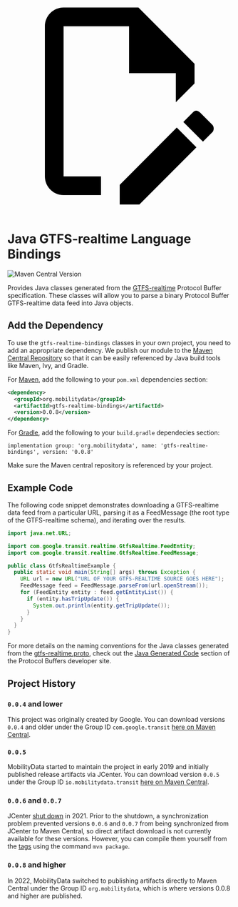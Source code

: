 <a class="pencil-link" href="https://github.com/MobilityData/gtfs-realtime-bindings/edit/master/java/README.md" title="Edit this page" target="_blank">
    <svg class="pencil" xmlns="http://www.w3.org/2000/svg" viewBox="0 0 24 24"><path d="M10 20H6V4h7v5h5v3.1l2-2V8l-6-6H6c-1.1 0-2 .9-2 2v16c0 1.1.9 2 2 2h4v-2m10.2-7c.1 0 .3.1.4.2l1.3 1.3c.2.2.2.6 0 .8l-1 1-2.1-2.1 1-1c.1-.1.2-.2.4-.2m0 3.9L14.1 23H12v-2.1l6.1-6.1 2.1 2.1Z"></path></svg>
  </a>
  
# Java GTFS-realtime Language Bindings

![Maven Central Version](https://img.shields.io/maven-central/v/org.mobilitydata/gtfs-realtime-bindings.svg)

Provides Java classes generated from the [GTFS-realtime](https://github.com/google/transit/tree/master/gtfs-realtime)
Protocol Buffer specification.  These classes will allow you to parse a binary Protocol Buffer
GTFS-realtime data feed into Java objects.

## Add the Dependency 

To use the `gtfs-realtime-bindings` classes in your own project, you need to add
an appropriate dependency.  We publish our module to the [Maven Central Repository](http://search.maven.org/)
so that it can be easily referenced by Java build tools like Maven, Ivy, and Gradle.

For [Maven](http://maven.apache.org/), add the following to your `pom.xml`
dependencies section:

```xml
<dependency>
  <groupId>org.mobilitydata</groupId>
  <artifactId>gtfs-realtime-bindings</artifactId>
  <version>0.0.8</version>
</dependency>
```

For [Gradle](https://www.gradle.org/), add the following to your `build.gradle`
dependecies section:

```
implementation group: 'org.mobilitydata', name: 'gtfs-realtime-bindings', version: '0.0.8'
```

Make sure the Maven central repository is referenced by your project.

## Example Code

The following code snippet demonstrates downloading a GTFS-realtime data feed
from a particular URL, parsing it as a FeedMessage (the root type of the
GTFS-realtime schema), and iterating over the results.

```java
import java.net.URL;

import com.google.transit.realtime.GtfsRealtime.FeedEntity;
import com.google.transit.realtime.GtfsRealtime.FeedMessage;

public class GtfsRealtimeExample {
  public static void main(String[] args) throws Exception {
    URL url = new URL("URL OF YOUR GTFS-REALTIME SOURCE GOES HERE");
    FeedMessage feed = FeedMessage.parseFrom(url.openStream());
    for (FeedEntity entity : feed.getEntityList()) {
      if (entity.hasTripUpdate()) {
        System.out.println(entity.getTripUpdate());
      }
    }
  }
}
```

For more details on the naming conventions for the Java classes generated from
the [gtfs-realtime.proto](https://github.com/google/transit/blob/master/gtfs-realtime/proto/gtfs-realtime.proto),
check out the [Java Generated Code](https://developers.google.com/protocol-buffers/docs/reference/java-generated)
section of the Protocol Buffers developer site.

## Project History

### `0.0.4` and lower
This project was originally created by Google. You can download versions `0.0.4` and older under the Group ID `com.google.transit` [here on Maven Central](https://search.maven.org/search?q=g:com.google.transit%20AND%20a:gtfs-realtime-bindings).

### `0.0.5`
MobilityData started to maintain the project in early 2019 and initially published release artifacts via JCenter. You can download version `0.0.5` under the Group ID `io.mobilitydata.transit` [here on Maven Central](https://search.maven.org/artifact/io.mobilitydata.transit/gtfs-realtime-bindings).

### `0.0.6` and `0.0.7`
JCenter [shut down](https://jfrog.com/blog/into-the-sunset-bintray-jcenter-gocenter-and-chartcenter/) in 2021. Prior to the shutdown, a synchronization problem prevented versions `0.0.6` and `0.0.7` from being synchronized from JCenter to Maven Central, so direct artifact download is not currently available for these versions. However, you can compile them yourself from the [tags](https://github.com/MobilityData/gtfs-realtime-bindings/tags) using the command `mvn package`.

### `0.0.8` and higher
In 2022, MobilityData switched to publishing artifacts directly to Maven Central under the Group ID `org.mobilitydata`, which is where versions 0.0.8 and higher are published.
